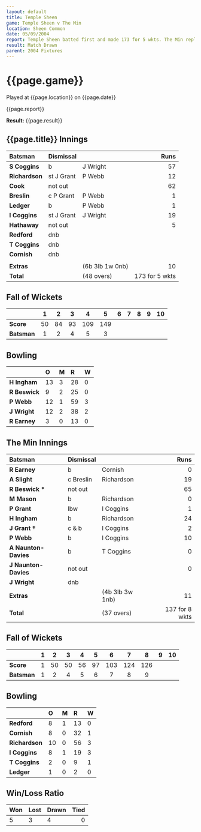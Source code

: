 ```yaml
---
layout: default
title: Temple Sheen
game: Temple Sheen v The Min
location: Sheen Common
date: 05/09/2004
report: Temple Sheen batted first and made 173 for 5 wkts. The Min replied with 137 for 8 wkts
result: Match Drawn
parent: 2004 Fixtures
---
```


# {{page.game}}

Played at {{page.location}} on {{page.date}}

{{page.report}}

**Result:** {{page.result}}

## {{page.title}} Innings

| Batsman | Dismissal |  | Runs |
|:---|:---|---|---:|
| **S Coggins** | b | J Wright | 57 |
| **Richardson** | st J Grant | P Webb | 12 |
| **Cook** | not out |  | 62 |
| **Breslin** | c P Grant | P Webb | 1 |
| **Ledger** | b | P Webb | 1 |
| **I Coggins** | st J Grant | J Wright | 19 |
| **Hathaway** | not out |  | 5 |
| **Redford** | dnb |  |  |
| **T Coggins** | dnb |  |  |
| **Cornish** | dnb |  |  |
|  |  |  |  |
| **Extras** | | (6b 3lb 1w 0nb) | 10 |
| **Total** | | (48 overs) | 173 for 5 wkts |

## Fall of Wickets

| | 1 | 2 | 3 | 4 | 5 | 6 | 7 | 8 | 9 | 10 |
|---|:---:|:---:|:---:|:---:|:---:|:---:|:---:|:---:|:---:|:---:|
| **Score** | 50 | 84 | 93 | 109 | 149 |  |  |  |  |  |
| **Batsman** | 1 | 2 | 4 | 5 | 3 |  |  |  |  |  |

## Bowling

| | O | M | R | W |
|---|:---|:---|:---|:---|
| **H Ingham** | 13 | 3 | 28 | 0 |
| **R Beswick** | 9 | 2 | 25 | 0 |
| **P Webb** | 12 | 1 | 59 | 3 |
| **J Wright** | 12 | 2 | 38 | 2 |
| **R Earney** | 3 | 0 | 13 | 0 |

## The Min Innings

| Batsman | Dismissal |  | Runs |
|:---|:---|---|---:|
| **R Earney** | b | Cornish | 0 |
| **A Slight** | c Breslin | Richardson | 19 |
| **R Beswick &#42;** | not out |  | 65 |
| **M Mason** | b | Richardson | 0 |
| **P Grant** | lbw | I Coggins | 1 |
| **H Ingham** | b | Richardson | 24 |
| **J Grant &#8224;** | c & b | I Coggins | 2 |
| **P Webb** | b | I Coggins | 10 |
| **A Naunton-Davies** | b | T Coggins | 0 |
| **J Naunton-Davies** | not out |  | 0 |
| **J Wright** | dnb |  |  |
| **Extras** | | (4b 3lb 3w 1nb) | 11 |
| **Total** | | (37 overs) | 137 for 8 wkts |

## Fall of Wickets

| | 1 | 2 | 3 | 4 | 5 | 6 | 7 | 8 | 9 | 10 |
|---|:---:|:---:|:---:|:---:|:---:|:---:|:---:|:---:|:---:|:---:|
| **Score** | 1 | 50 | 50 | 56 | 97 | 103 | 124 | 126 |  |  |
| **Batsman** | 1 | 2 | 4 | 5 | 6 | 7 | 8 | 9 |  |  |

## Bowling

| | O | M | R | W |
|---|:---|:---|:---|:---|
| **Redford** | 8 | 1 | 13 | 0 |
| **Cornish** | 8 | 0 | 32 | 1 |
| **Richardson** | 10 | 0 | 56 | 3 |
| **I Coggins** | 8 | 1 | 19 | 3 |
| **T Coggins** | 2 | 0 | 9 | 1 |
| **Ledger** | 1 | 0 | 2 | 0 |

## Win/Loss Ratio

| Won | Lost | Drawn | Tied |
|:---|:---|:---|---:|
| 5 | 3 | 4 | 0 |